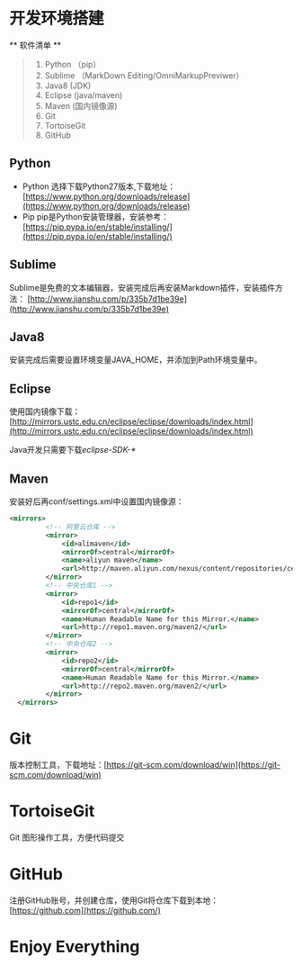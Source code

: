 # 开发环境搭建
** 软件清单 **

> 1. Python （pip）
> 2. Sublime （MarkDown Editing/OmniMarkupPreviwer）
> 3. Java8 (JDK)
> 4. Eclipse (java/maven)
> 5. Maven (国内镜像源)
> 6. Git
> 7. TortoiseGit
> 8. GitHub
 
## Python
* Python 选择下载Python27版本,下载地址： [https://www.python.org/downloads/release](https://www.python.org/downloads/release)
* Pip pip是Python安装管理器，安装参考： [https://pip.pypa.io/en/stable/installing/](https://pip.pypa.io/en/stable/installing/)
 
## Sublime
 Sublime是免费的文本编辑器，安装完成后再安装Markdown插件，安装插件方法： [http://www.jianshu.com/p/335b7d1be39e](http://www.jianshu.com/p/335b7d1be39e)

## Java8
安装完成后需要设置环境变量JAVA_HOME，并添加到Path环境变量中。

## Eclipse
使用国内镜像下载：
[http://mirrors.ustc.edu.cn/eclipse/eclipse/downloads/index.html](http://mirrors.ustc.edu.cn/eclipse/eclipse/downloads/index.html)

Java开发只需要下载*eclipse-SDK-\**

## Maven
安装好后再conf/settings.xml中设置国内镜像源：
```xml
<mirrors>
         <!-- 阿里云仓库 -->
         <mirror>
             <id>alimaven</id>
             <mirrorOf>central</mirrorOf>
             <name>aliyun maven</name>
             <url>http://maven.aliyun.com/nexus/content/repositories/central/</url>
         </mirror>
         <!-- 中央仓库1 -->
         <mirror>
             <id>repo1</id>
             <mirrorOf>central</mirrorOf>
             <name>Human Readable Name for this Mirror.</name>
             <url>http://repo1.maven.org/maven2/</url>
         </mirror>
         <!-- 中央仓库2 -->
         <mirror>
             <id>repo2</id>
             <mirrorOf>central</mirrorOf>
             <name>Human Readable Name for this Mirror.</name>
             <url>http://repo2.maven.org/maven2/</url>
         </mirror>
  </mirrors>
```

# Git
版本控制工具，下载地址：[https://git-scm.com/download/win](https://git-scm.com/download/win)

# TortoiseGit
Git 图形操作工具，方便代码提交

# GitHub
注册GitHub账号，并创建仓库，使用Git将仓库下载到本地：[https://github.com](https://github.com/)

# Enjoy Everything